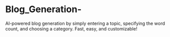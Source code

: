 # Blog_Generation-
AI-powered blog generation by simply entering a topic, specifying the word count, and choosing a category. Fast, easy, and customizable!
